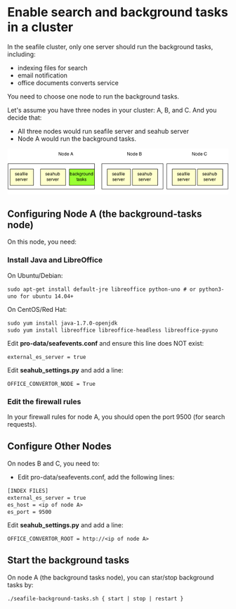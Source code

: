 # Enable search and background tasks in a cluster

In the seafile cluster, only one server should run the background tasks, including:

- indexing files for search
- email notification
- office documents converts service


You need to choose one node to run the background tasks.

Let's assume you have three nodes in your cluster: A, B, and C. And you decide that:

* All three nodes would run seafile server and seahub server
* Node A would run the background tasks.

![cluster-nodes](../images/cluster-nodes.png)


## Configuring Node A (the background-tasks node)

On this node, you need:

### Install Java and LibreOffice

On Ubuntu/Debian:
```
sudo apt-get install default-jre libreoffice python-uno # or python3-uno for ubuntu 14.04+
```

On CentOS/Red Hat:
```
sudo yum install java-1.7.0-openjdk
sudo yum install libreoffice libreoffice-headless libreoffice-pyuno
```

Edit **pro-data/seafevents.conf** and ensure this line does NOT exist:

```
external_es_server = true
```

Edit **seahub_settings.py** and add a line:

```
OFFICE_CONVERTOR_NODE = True
```

### Edit the firewall rules

In your firewall rules for node A, you should open the port 9500 (for search requests).

## Configure Other Nodes

On nodes B and C, you need to:

* Edit pro-data/seafevents.conf, add the following lines:
```
[INDEX FILES]
external_es_server = true
es_host = <ip of node A>
es_port = 9500
```

Edit **seahub_settings.py** and add a line:

```
OFFICE_CONVERTOR_ROOT = http://<ip of node A>
```

## Start the background tasks

On node A (the background tasks node), you can star/stop background tasks by:

```
./seafile-background-tasks.sh { start | stop | restart }
```
